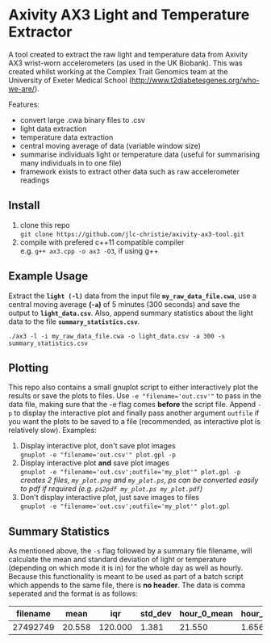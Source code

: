 # Axivity AX3 Light and Temperature Extractor

A tool created to extract the raw light and temperature data from Axivity AX3 wrist-worn accelerometers (as used in the UK Biobank). This was created whilst working at the Complex Trait Genomics team at the University of Exeter Medical School (http://www.t2diabetesgenes.org/who-we-are/). 

Features:
- convert large .cwa binary files to .csv 
- light data extraction
- temperature data extraction 
- central moving average of data (variable window size)
- summarise individuals light or temperature data (useful for summarising many individuals in to one file)
- framework exists to extract other data such as raw accelerometer readings 

## Install
1. clone this repo \
   `git clone https://github.com/jlc-christie/axivity-ax3-tool.git` 
2. compile with prefered c++11 compatible compiler \
   e.g. `g++ ax3.cpp -o ax3 -O3`, if using g++

## Example Usage
Extract the **`light (-l)`** data from the input file **`my_raw_data_file.cwa`**, use a central moving average **(`-a`)** of 5 minutes (300 seconds) and save the output to **`light_data.csv`**. Also, append summary statistics about the light data to the file **`summary_statistics.csv`**.
```
./ax3 -l -i my_raw_data_file.cwa -o light_data.csv -a 300 -s summary_statistics.csv
```

## Plotting 
This repo also contains a small gnuplot script to either interactively plot the results or save the plots to files. Use `-e "filename='out.csv'"` to pass in the data file, making sure that the -e flag comes **before** the script file. Append `-p` to display the interactive plot and finally pass another argument `outfile` if you want the plots to be saved to a file (recommended, as interactive plot is relatively slow). 
Examples:
1. Display interactive plot, don't save plot images \
   `gnuplot -e "filename='out.csv'" plot.gpl -p`
2. Display interactive plot **and** save plot images \
   `gnuplot -e "filename='out.csv';outfile='my_plot'" plot.gpl -p` \
   *creates 2 files, `my_plot.png` and `my_plot.ps`, ps can be converted easily to pdf if required (e.g. `ps2pdf my_plot.ps my_plot.pdf`)*
3. Don't display interactive plot, just save images to files \
   `gnuplot -e "filename='out.csv';outfile='my_plot'" plot.gpl`
   
## Summary Statistics
As mentioned above, the `-s` flag followed by a summary file filename, will calculate the mean and standard deviation of light or temperature (depending on which mode it is in) for the whole day as well as hourly. Because this functionality is meant to be used as part of a batch script which appends to the same file, there is **no header**. The data is comma seperated and the format is as follows:

| filename | mean | iqr | std_dev | hour_0_mean | hour_0_std_dev | hour_1_mean | hour_1_std_dev | ... | hour_23_mean | hour_23_std_dev
| --- | --- | --- | --- | --- | --- | --- | --- | --- | --- | --- |
| 27492749 | 20.558 | 120.000 |1.381 | 21.550 | 1.656 | 21.229 | 1.524 | ... | 20.972 | 1.120 |



